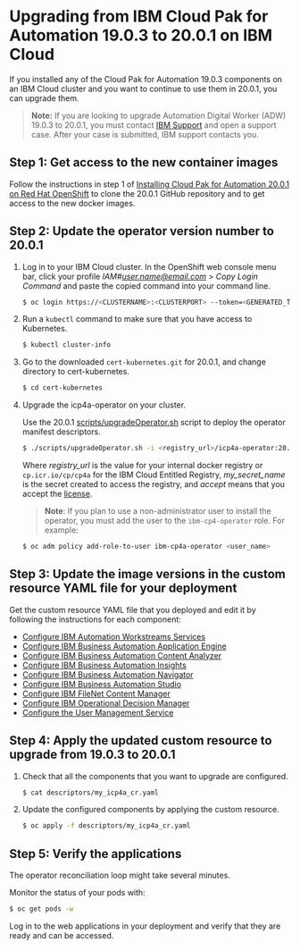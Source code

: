 # Upgrading from IBM Cloud Pak for Automation 19.0.3 to 20.0.1 on IBM Cloud

If you installed any of the Cloud Pak for Automation 19.0.3 components on an IBM Cloud cluster and you want to continue to use them in 20.0.1, you can upgrade them.

> **Note:** If you are looking to upgrade Automation Digital Worker (ADW) 19.0.3 to 20.0.1, you must contact [IBM Support]( https://www.ibm.com/mysupport/s/) and open a support case. After your case is submitted, IBM support contacts you. 

## Step 1: Get access to the new container images

Follow the instructions in step 1 of [Installing Cloud Pak for Automation 20.0.1 on Red Hat OpenShift](install.md#step-1-create-a-namespace-and-get-access-to-the-container-images) to clone the 20.0.1 GitHub repository and to get access to the new docker images.

## Step 2: Update the operator version number to 20.0.1

1. Log in to your IBM Cloud cluster. In the OpenShift web console menu bar, click your profile *IAM#user.name@email.com* > *Copy Login Command* and paste the copied command into your command line.
   ```bash
   $ oc login https://<CLUSTERNAME>:<CLUSTERPORT> --token=<GENERATED_TOKEN>
   ```
2. Run a `kubectl` command to make sure that you have access to Kubernetes.
   ```bash
   $ kubectl cluster-info
   ```
3. Go to the downloaded `cert-kubernetes.git` for 20.0.1, and change directory to cert-kubernetes.
   ```bash
   $ cd cert-kubernetes
   ```
4. Upgrade the icp4a-operator on your cluster.

   Use the 20.0.1  [scripts/upgradeOperator.sh](../../scripts/upgradeOperator.sh) script to deploy the operator manifest descriptors.
   ```bash
   $ ./scripts/upgradeOperator.sh -i <registry_url>/icp4a-operator:20.0.1 -p '<my_secret_name>' -a accept
   ```

   Where *registry_url* is the value for your internal docker registry or `cp.icr.io/cp/cp4a` for the IBM Cloud Entitled Registry, *my_secret_name* is the secret created to access the registry, and *accept* means that you accept the [license](../../LICENSE).

   > **Note**: If you plan to use a non-administrator user to install the operator, you must add the user to the `ibm-cp4-operator` role. For example:
   ```bash
   $ oc adm policy add-role-to-user ibm-cp4a-operator <user_name>
   ```   

## Step 3: Update the image versions in the custom resource YAML file for your deployment

Get the custom resource YAML file that you deployed and edit it by following the instructions for each component:

- [Configure IBM Automation Workstreams Services](../../IAWS/README_upgrade.md)
- [Configure IBM Business Automation Application Engine](../../AAE/README_upgrade.md)
- [Configure IBM Business Automation Content Analyzer](../../ACA/README_upgrade.md)
- [Configure IBM Business Automation Insights](../../BAI/README_upgrade.md)
- [Configure IBM Business Automation Navigator](../../BAN/README_upgrade.md)
- [Configure IBM Business Automation Studio](../../BAS/README_upgrade.md)
- [Configure IBM FileNet Content Manager](../../FNCM//README_upgrade.md)
- [Configure IBM Operational Decision Manager](../../ODM/README_upgrade.md)
- [Configure the User Management Service](../../UMS/README_upgrade.md)

## Step 4: Apply the updated custom resource to upgrade from 19.0.3 to 20.0.1

1. Check that all the components that you want to upgrade are configured.

   ```bash
   $ cat descriptors/my_icp4a_cr.yaml
   ```

2. Update the configured components by applying the custom resource.

   ```bash
   $ oc apply -f descriptors/my_icp4a_cr.yaml
   ```

## Step 5: Verify the applications

The operator reconciliation loop might take several minutes.

Monitor the status of your pods with:
```bash
$ oc get pods -w
```

Log in to the web applications in your deployment and verify that they are ready and can be accessed.
